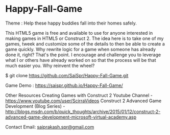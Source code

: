 # Happy-Fall-Game
Theme : Help these happy buddies fall into their homes safely.

This HTML5 game is free and available to use for anyone interested in making games in HTML5 or Construct 2. The idea here is to take one of my games,
tweek and customize some of the details to then be able to create a game quickly. Why rewrite logic for a game when someone has already done it, right? That's the point.
I encourage and challenge you to leverage what I or others have already worked on so that the process will be that much easier you. Why reinvent the wheel?

$ git clone https://github.com/SaiSpr/Happy-Fall-Game.git

Game Demo :
https://saispr.github.io/Happy-Fall-Game/

Other Resources
Creating Games with Construct 2 Youtube Channel - https://www.youtube.com/user/ScirraVideos
Construct 2 Advanced Game Development (Blog Series) - http://blogs.msdn.com/b/quick_thoughts/archive/2015/01/12/construct-2-advanced-game-development-microsoft-virtual-academy.asp

Contact
Email: saiprakash.spr@gmail.com

